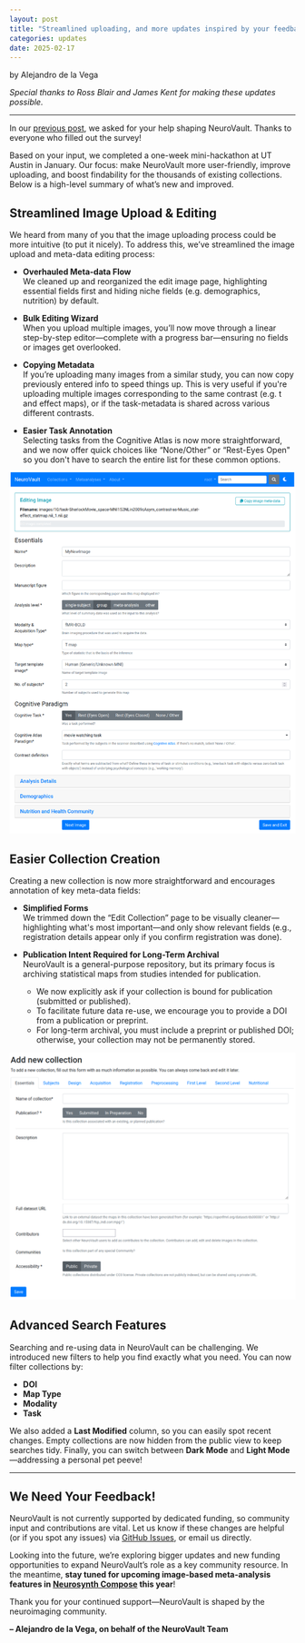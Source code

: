 ```yaml
---
layout: post
title: "Streamlined uploading, and more updates inspired by your feedback"
categories: updates
date: 2025-02-17
---
```


by Alejandro de la Vega

*Special thanks to Ross Blair and James Kent for making these updates possible.*

---

In our [previous post](https://neurovault.github.io/updates/2024/03/07/decade.html), we asked for your help shaping NeuroVault. Thanks to everyone who filled out the survey!  

Based on your input, we completed a one-week mini-hackathon at UT Austin in January. Our focus: make NeuroVault more user-friendly, improve uploading, and boost findability for the thousands of existing collections. Below is a high-level summary of what’s new and improved.


## Streamlined Image Upload & Editing

We heard from many of you that the image uploading process could be more intuitive (to put it nicely). To address this, we’ve streamlined the image upload and meta-data editing process:

- **Overhauled Meta-data Flow**  
  We cleaned up and reorganized the edit image page, highlighting essential fields first and hiding niche fields (e.g. demographics, nutrition) by default.

- **Bulk Editing Wizard**  
  When you upload multiple images, you’ll now move through a linear step-by-step editor—complete with a progress bar—ensuring no fields or images get overlooked.

- **Copying Metadata**  
  If you’re uploading many images from a similar study, you can now copy previously entered info to speed things up. This is very useful if you're uploading multiple images corresponding to the same contrast (e.g. t and effect maps), or if the task-metadata is shared across various different contrasts.

- **Easier Task Annotation**  
  Selecting tasks from the Cognitive Atlas is now more straightforward, and we now offer quick choices like “None/Other” or “Rest-Eyes Open" so you don't have to search the entire list for these common options.

![upload_images](../images/feb2025_updates_image_edit.png)

## Easier Collection Creation

Creating a new collection is now more straightforward and encourages annotation of key meta-data fields:

- **Simplified Forms**  
  We trimmed down the “Edit Collection” page to be visually cleaner—highlighting what's most important—and only show relevant fields (e.g., registration details appear only if you confirm registration was done).

- **Publication Intent Required for Long-Term Archival**  
  NeuroVault is a general-purpose repository, but its primary focus is archiving statistical maps from studies intended for publication.  
  - We now explicitly ask if your collection is bound for publication (submitted or published).  
  - To facilitate future data re-use, we encourage you to provide a DOI from a publication or preprint.  
  - For long-term archival, you must include a preprint or published DOI; otherwise, your collection may not be permanently stored.

![upload_collection](../images/feb2025_upload_collection.png)


## Advanced Search Features

Searching and re-using data in NeuroVault can be challenging. We introduced new filters to help you find exactly what you need. You can now filter collections by:

- **DOI**  
- **Map Type**  
- **Modality**  
- **Task**

We also added a **Last Modified** column, so you can easily spot recent changes. Empty collections are now hidden from the public view to keep searches tidy. Finally, you can switch between **Dark Mode** and **Light Mode**—addressing a personal pet peeve!

---

## We Need Your Feedback!

NeuroVault is not currently supported by dedicated funding, so community input and contributions are vital. Let us know if these changes are helpful (or if you spot any issues) via [GitHub Issues](https://github.com/NeuroVault/NeuroVault/issues), or email us directly.

Looking into the future, we’re exploring bigger updates and new funding opportunities to expand NeuroVault’s role as a key community resource. In the meantime, **stay tuned for upcoming image-based meta-analysis features in [Neurosynth Compose](compose.neurosynth.org) this year**!

Thank you for your continued support—NeuroVault is shaped by the neuroimaging community.

**– Alejandro de la Vega, on behalf of the NeuroVault Team**  
